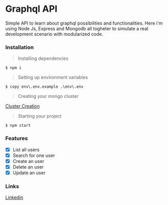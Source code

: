 # Graphql API

Simple API to learn about graphql possibilities and functionalities. Here i'm using Node Js, Express and Mongodb all togheter to simulate a real development scenario with modularized code.

### Installation

> Installing dependencies

`$ npm i`

> Setting up environment variables

`$ copy env\.env.example .\env\.env`

> Creating your mongo cluster

[Cluster Creation](https://cloud.mongodb.com/)

> Starting your project

`$ npm start`

### Features

- [x] List all users
- [x] Search for one user
- [x] Create an user
- [x] Delete an user
- [x] Update an user

### Links

[Linkedin](https://www.linkedin.com/in/andregouveamaciel/)

